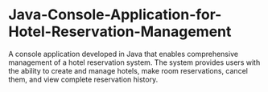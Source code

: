 # Java-Console-Application-for-Hotel-Reservation-Management
A console application developed in Java that enables comprehensive management of a hotel reservation system. The system provides users with the ability to create and manage hotels, make room reservations, cancel them, and view complete reservation history.

